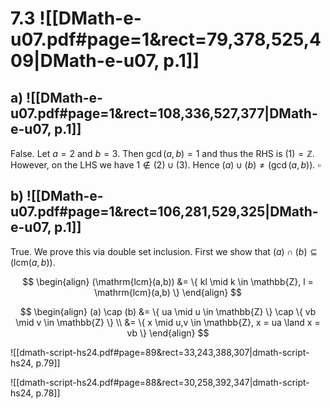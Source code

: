 
# 7.3 ![[DMath-e-u07.pdf#page=1&rect=79,378,525,409|DMath-e-u07, p.1]]
## a) ![[DMath-e-u07.pdf#page=1&rect=108,336,527,377|DMath-e-u07, p.1]]

False. Let $a=2$ and $b=3$. Then $\gcd(a, b) = 1$ and thus the RHS is $(1) = \mathbb{Z}$. However, on the LHS we have $1 \not\in (2) \cup (3)$. Hence $(a) \cup (b) \neq (\gcd(a, b))$.
$\square$


## b) ![[DMath-e-u07.pdf#page=1&rect=106,281,529,325|DMath-e-u07, p.1]]

True. We prove this via double set inclusion. First we show that $(a) \cap (b) \subseteq (\mathrm{lcm} (a,b))$. 


$$
\begin{align}
(\mathrm{lcm}(a,b)) &= \{ kl \mid k \in \mathbb{Z}, l = \mathrm{lcm}(a,b) \}
\end{align}
$$

$$
\begin{align}
(a) \cap (b) &= \{ ua \mid u \in \mathbb{Z} \} \cap \{ vb \mid v \in \mathbb{Z} \} \\
&= \{ x \mid u,v \in \mathbb{Z}, x = ua \land x = vb \}
\end{align}
$$






![[dmath-script-hs24.pdf#page=89&rect=33,243,388,307|dmath-script-hs24, p.79]]


![[dmath-script-hs24.pdf#page=88&rect=30,258,392,347|dmath-script-hs24, p.78]]
